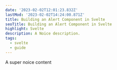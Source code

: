 ```yaml
---
date: '2023-02-02T12:01:23.832Z'
lastMod: '2023-02-02T14:24:00.871Z'
title: Building an Alert Component in Svelte
seoTitle: Building an Alert Component in Svelte
highlight: Svelte
description: A Noice description.
tags:
  - svelte
  - guide
---
```


A super noice content

